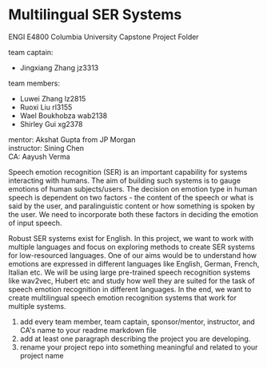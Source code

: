 # Multilingual SER Systems
ENGI E4800 Columbia University Capstone Project Folder

team captain: 
* Jingxiang Zhang jz3313

team members:
* Luwei Zhang lz2815
* Ruoxi Liu rl3155
* Wael Boukhobza wab2138
* Shirley Gui xg2378

mentor: Akshat Gupta from JP Morgan<br>
instructor: Sining Chen <br>
CA: Aayush Verma<br>

Speech emotion recognition (SER) is an important capability for systems interacting with humans. The aim of building such systems is to gauge emotions of human subjects/users. The decision on emotion type in human speech is dependent on two factors - the content of the speech or what is said by the user, and paralinguistic content or how something is spoken by the user. We need to incorporate both these factors in deciding the emotion of input speech.

Robust SER systems exist for English. In this project, we want to work with multiple languages and focus on exploring methods to create SER systems for low-resourced languages. One of our aims would be to understand how emotions are expressed in different languages like English, German, French, Italian etc. We will be using large pre-trained speech recognition systems like wav2vec, Hubert etc and study how well they are suited for the task of speech emotion recognition in different languages. In the end, we want to create multilingual speech emotion recognition systems that work for multiple systems.



1) add every team member, team captain, sponsor/mentor, instructor, and CA's name to your readme markdown file 
2) add at least one paragraph describing the project you are developing. 
3) rename your project repo into something meaningful and related to your project name 
